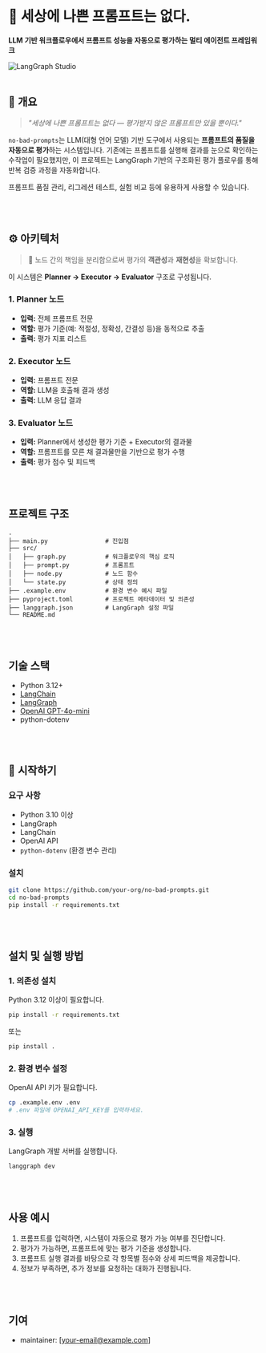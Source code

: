 # 🧠 세상에 나쁜 프롬프트는 없다.

**LLM 기반 워크플로우에서 프롬프트 성능을 자동으로 평가하는 멀티 에이전트 프레임워크**  

<picture>
  <source media="(prefers-color-scheme: dark)" srcset="./img/langgraph_studio_dark.png">
  <source media="(prefers-color-scheme: light)" srcset="./img/langgraph_studio_light.png">
  <img alt="LangGraph Studio" src="http://LIGHT_IMAGE_URL.png">
</picture>



<br/>
<br/>

## 📌 개요

> _"세상에 나쁜 프롬프트는 없다 — 평가받지 않은 프롬프트만 있을 뿐이다."_

`no-bad-prompts`는 LLM(대형 언어 모델) 기반 도구에서 사용되는 **프롬프트의 품질을 자동으로 평가**하는 시스템입니다. 기존에는 프롬프트를 실행해 결과를 눈으로 확인하는 수작업이 필요했지만, 이 프로젝트는 LangGraph 기반의 구조화된 평가 플로우를 통해 반복 검증 과정을 자동화합니다.

프롬프트 품질 관리, 리그레션 테스트, 실험 비교 등에 유용하게 사용할 수 있습니다.

<br/>
<br/>

## ⚙️ 아키텍처

> 🧩 노드 간의 책임을 분리함으로써 평가의 **객관성**과 **재현성**을 확보합니다.

이 시스템은 **Planner → Executor → Evaluator** 구조로 구성됩니다.

### 1. Planner 노드
- **입력:** 전체 프롬프트 전문
- **역할:** 평가 기준(예: 적절성, 정확성, 간결성 등)을 동적으로 추출
- **출력:** 평가 지표 리스트

### 2. Executor 노드
- **입력:** 프롬프트 전문
- **역할:** LLM을 호출해 결과 생성
- **출력:** LLM 응답 결과

### 3. Evaluator 노드
- **입력:** Planner에서 생성한 평가 기준 + Executor의 결과물
- **역할:** 프롬프트를 모른 채 결과물만을 기반으로 평가 수행
- **출력:** 평가 점수 및 피드백

<br/>
<br/>

## 프로젝트 구조

```
.
├── main.py                # 진입점
├── src/
│   ├── graph.py           # 워크플로우의 핵심 로직
│   ├── prompt.py          # 프롬프트
│   ├── node.py            # 노드 함수
│   └── state.py           # 상태 정의
├── .example.env           # 환경 변수 예시 파일
├── pyproject.toml         # 프로젝트 메타데이터 및 의존성
├── langgraph.json         # LangGraph 설정 파일
└── README.md
```

<br/>
<br/>

## 기술 스택

- Python 3.12+
- [LangChain](https://python.langchain.com/)
- [LangGraph](https://github.com/langchain-ai/langgraph)
- [OpenAI GPT-4o-mini](https://platform.openai.com/docs/models/gpt-4o)
- python-dotenv

<br/>
<br/>

## 🚀 시작하기

### 요구 사항

- Python 3.10 이상
- LangGraph
- LangChain
- OpenAI API
- `python-dotenv` (환경 변수 관리)

### 설치

```bash
git clone https://github.com/your-org/no-bad-prompts.git
cd no-bad-prompts
pip install -r requirements.txt
```

<br/>
<br/>


## 설치 및 실행 방법

### 1. 의존성 설치

Python 3.12 이상이 필요합니다.

```bash
pip install -r requirements.txt
```
또는
```bash
pip install .
```

### 2. 환경 변수 설정

OpenAI API 키가 필요합니다.

```bash
cp .example.env .env
# .env 파일에 OPENAI_API_KEY를 입력하세요.
```

### 3. 실행

LangGraph 개발 서버를 실행합니다.

```bash
langgraph dev
```

<br/>
<br/>

## 사용 예시

1. 프롬프트를 입력하면, 시스템이 자동으로 평가 가능 여부를 진단합니다.
2. 평가가 가능하면, 프롬프트에 맞는 평가 기준을 생성합니다.
3. 프롬프트 실행 결과를 바탕으로 각 항목별 점수와 상세 피드백을 제공합니다.
4. 정보가 부족하면, 추가 정보를 요청하는 대화가 진행됩니다.

<br/>
<br/>

## 기여

- maintainer: [your-email@example.com]
